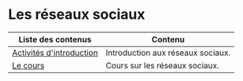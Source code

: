 # Les réseaux sociaux

| Liste des contenus                              | Contenu                             |
| ----------------------------------------------- | ----------------------------------- |
| [Activités d'introduction](introduction.md) | Introduction aux réseaux sociaux. |
| [Le cours](cours.md) | Cours sur les réseaux sociaux. |